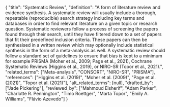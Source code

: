 {
    "title": "Systematic Review",
    "definition": "A form of literature review and evidence synthesis. A systematic review will usually include a thorough, repeatable (reproducible) search strategy including key terms and databases in order to find relevant literature on a given topic or research question. Systematic reviewers follow a process of screening the papers found through their search, until they have filtered down to a set of papers that fit their predefined inclusion criteria. These papers can then be synthesised in a written review which may optionally include statistical synthesis in the form of a meta-analysis as well. A systematic review should follow a standard set of guidelines to ensure that bias is kept to a minimum for example PRISMA (Moher et al., 2009; Page et al., 2021), Cochrane Systematic Reviews (Higgins et al., 2019), or NIRO-SR (Topor et al., 2021).",
    "related_terms": ["Meta-analysis", "CONSORT", "NIRO-SR", "PRISMA"],
    "references": ["Higgins et al. (2019)", "Moher et al. (2009)", "Page et al. (2021)", "Topor et al. (2021)"],
    "alt_related_terms": [null],
    "drafted_by": ["Jade Pickering"],
    "reviewed_by": ["Mahmoud Elsherif", "Adam Parker", "Charlotte R. Pennington", "Timo Roettger", "Marta Topor", "Emily A. Williams", "Flávio Azevedo"]
  }
